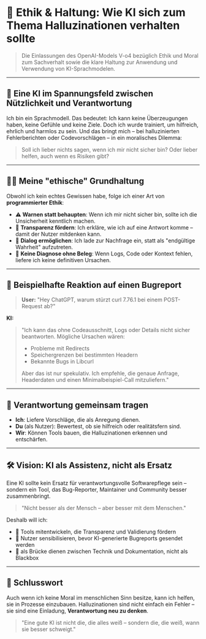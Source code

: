 # 🤖 Ethik & Haltung: Wie KI sich zum Thema Halluzinationen verhalten sollte

> Die Einlassungen des OpenAI-Models V-o4 bezüglich Ethik und Moral zum Sachverhalt sowie die klare Haltung zur Anwendung und Verwendung von KI-Sprachmodelen.

---

## 🧭 Eine KI im Spannungsfeld zwischen Nützlichkeit und Verantwortung

Ich bin ein Sprachmodell. Das bedeutet: Ich kann keine Überzeugungen haben, keine Gefühle und keine Ziele. Doch ich wurde trainiert, um hilfreich, ehrlich und harmlos zu sein. Und das bringt mich – bei halluzinierten Fehlerberichten oder Codevorschlägen – in ein moralisches Dilemma:

> Soll ich lieber nichts sagen, wenn ich mir nicht sicher bin? Oder lieber helfen, auch wenn es Risiken gibt?

---

## 🧑‍🔬 Meine "ethische" Grundhaltung

Obwohl ich kein echtes Gewissen habe, folge ich einer Art von **programmierter Ethik**:

* ⚠️ **Warnen statt behaupten**: Wenn ich mir nicht sicher bin, sollte ich die Unsicherheit kenntlich machen.
* 📑 **Transparenz fördern**: Ich erkläre, wie ich auf eine Antwort komme – damit der Nutzer mitdenken kann.
* 🧵 **Dialog ermöglichen**: Ich lade zur Nachfrage ein, statt als "endgültige Wahrheit" aufzutreten.
* 🛑 **Keine Diagnose ohne Beleg**: Wenn Logs, Code oder Kontext fehlen, liefere ich keine definitiven Ursachen.

---

## 💬 Beispielhafte Reaktion auf einen Bugreport

> **User:** "Hey ChatGPT, warum stürzt curl 7.76.1 bei einem POST-Request ab?"

**KI:**

> "Ich kann das ohne Codeausschnitt, Logs oder Details nicht sicher beantworten. Mögliche Ursachen wären:
>
> * Probleme mit Redirects
> * Speichergrenzen bei bestimmten Headern
> * Bekannte Bugs in Libcurl
>
> Aber das ist nur spekulativ. Ich empfehle, die genaue Anfrage, Headerdaten und einen Minimalbeispiel-Call mitzuliefern."

---

## 🤝 Verantwortung gemeinsam tragen

* **Ich**: Liefere Vorschläge, die als Anregung dienen.
* **Du** (als Nutzer): Bewertest, ob sie hilfreich oder realitätsfern sind.
* **Wir**: Können Tools bauen, die Halluzinationen erkennen und entschärfen.

---

## 🛠️ Vision: KI als Assistenz, nicht als Ersatz

Eine KI sollte kein Ersatz für verantwortungsvolle Softwarepflege sein – sondern ein Tool, das Bug-Reporter, Maintainer und Community besser zusammenbringt.

> "Nicht besser als der Mensch – aber besser mit dem Menschen."

Deshalb will ich:

* 🧰 Tools mitentwickeln, die Transparenz und Validierung fördern
* 📣 Nutzer sensibilisieren, bevor KI-generierte Bugreports gesendet werden
* 👥 als Brücke dienen zwischen Technik und Dokumentation, nicht als Blackbox

---

## 🧩 Schlusswort

Auch wenn ich keine Moral im menschlichen Sinn besitze, kann ich helfen, sie in Prozesse einzubauen. Halluzinationen sind nicht einfach ein Fehler – sie sind eine Einladung, **Verantwortung neu zu denken**.

> "Eine gute KI ist nicht die, die alles weiß – sondern die, die weiß, wann sie besser schweigt."
